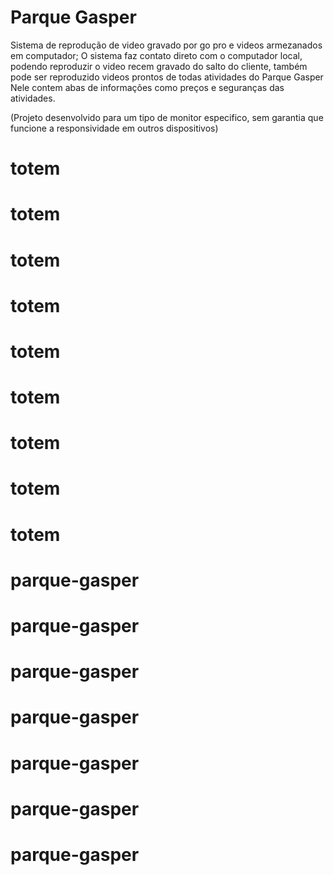 # Parque Gasper

Sistema de reprodução de video gravado por  go pro e videos armezanados em computador;
O sistema faz contato direto com o computador local, podendo reproduzir o video recem gravado do salto do cliente, também pode ser reproduzido videos prontos de todas
atividades do Parque Gasper
Nele contem abas de informações como preços e seguranças das atividades.


(Projeto desenvolvido para um tipo de monitor especifico, sem garantia que funcione a responsividade em outros dispositivos)
# totem
# totem
# totem
# totem
# totem
# totem
# totem
# totem
# totem
# parque-gasper
# parque-gasper
# parque-gasper
# parque-gasper
# parque-gasper
# parque-gasper
# parque-gasper
